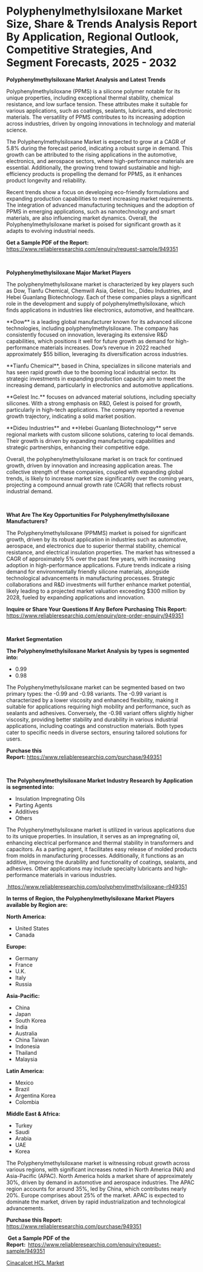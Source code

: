 <p><h1>Polyphenylmethylsiloxane Market Size, Share & Trends Analysis Report By Application, Regional Outlook, Competitive Strategies, And Segment Forecasts, 2025 - 2032</h1></p><p><strong>Polyphenylmethylsiloxane Market Analysis and Latest Trends</strong></p>
<p><p>Polyphenylmethylsiloxane (PPMS) is a silicone polymer notable for its unique properties, including exceptional thermal stability, chemical resistance, and low surface tension. These attributes make it suitable for various applications, such as coatings, sealants, lubricants, and electronic materials. The versatility of PPMS contributes to its increasing adoption across industries, driven by ongoing innovations in technology and material science.</p><p>The Polyphenylmethylsiloxane Market is expected to grow at a CAGR of 5.8% during the forecast period, indicating a robust surge in demand. This growth can be attributed to the rising applications in the automotive, electronics, and aerospace sectors, where high-performance materials are essential. Additionally, the growing trend toward sustainable and high-efficiency products is propelling the demand for PPMS, as it enhances product longevity and reliability.</p><p>Recent trends show a focus on developing eco-friendly formulations and expanding production capabilities to meet increasing market requirements. The integration of advanced manufacturing techniques and the adoption of PPMS in emerging applications, such as nanotechnology and smart materials, are also influencing market dynamics. Overall, the Polyphenylmethylsiloxane market is poised for significant growth as it adapts to evolving industrial needs.</p></p>
<p><strong>Get a Sample PDF of the Report:&nbsp;</strong> <a href="https://www.reliableresearchiq.com/enquiry/request-sample/949351?utm_campaign=2324&utm_medium=2&utm_source=Github&utm_content=ia&utm_term=02042025&utm_id=polyphenylmethylsiloxane">https://www.reliableresearchiq.com/enquiry/request-sample/949351</a></p>
<p>&nbsp;</p>
<p><strong>Polyphenylmethylsiloxane Major Market Players</strong></p>
<p><p>The polyphenylmethylsiloxane market is characterized by key players such as Dow, Tianfu Chemical, Chemwill Asia, Gelest Inc., Dideu Industries, and Hebei Guanlang Biotechnology. Each of these companies plays a significant role in the development and supply of polyphenylmethylsiloxane, which finds applications in industries like electronics, automotive, and healthcare.</p><p>**Dow** is a leading global manufacturer known for its advanced silicone technologies, including polyphenylmethylsiloxane. The company has consistently focused on innovation, leveraging its extensive R&D capabilities, which positions it well for future growth as demand for high-performance materials increases. Dow’s revenue in 2022 reached approximately $55 billion, leveraging its diversification across industries.</p><p>**Tianfu Chemical**, based in China, specializes in silicone materials and has seen rapid growth due to the booming local industrial sector. Its strategic investments in expanding production capacity aim to meet the increasing demand, particularly in electronics and automotive applications.</p><p>**Gelest Inc.** focuses on advanced material solutions, including specialty silicones. With a strong emphasis on R&D, Gelest is poised for growth, particularly in high-tech applications. The company reported a revenue growth trajectory, indicating a solid market position.</p><p>**Dideu Industries** and **Hebei Guanlang Biotechnology** serve regional markets with custom silicone solutions, catering to local demands. Their growth is driven by expanding manufacturing capabilities and strategic partnerships, enhancing their competitive edge.</p><p>Overall, the polyphenylmethylsiloxane market is on track for continued growth, driven by innovation and increasing application areas. The collective strength of these companies, coupled with expanding global trends, is likely to increase market size significantly over the coming years, projecting a compound annual growth rate (CAGR) that reflects robust industrial demand.</p></p>
<p>&nbsp;</p>
<p><strong>What Are The Key Opportunities For Polyphenylmethylsiloxane Manufacturers?</strong></p>
<p><p>The Polyphenylmethylsiloxane (PPMMS) market is poised for significant growth, driven by its robust application in industries such as automotive, aerospace, and electronics due to superior thermal stability, chemical resistance, and electrical insulation properties. The market has witnessed a CAGR of approximately 5% over the past few years, with increasing adoption in high-performance applications. Future trends indicate a rising demand for environmentally friendly silicone materials, alongside technological advancements in manufacturing processes. Strategic collaborations and R&D investments will further enhance market potential, likely leading to a projected market valuation exceeding $300 million by 2028, fueled by expanding applications and innovation.</p></p>
<p><strong>Inquire or Share Your Questions If Any Before Purchasing This Report:</strong> <a href="https://www.reliableresearchiq.com/enquiry/pre-order-enquiry/949351?utm_campaign=2324&utm_medium=2&utm_source=Github&utm_content=ia&utm_term=02042025&utm_id=polyphenylmethylsiloxane">https://www.reliableresearchiq.com/enquiry/pre-order-enquiry/949351</a></p>
<p>&nbsp;</p>
<p><strong>Market Segmentation</strong></p>
<p><strong>The Polyphenylmethylsiloxane Market Analysis by types is segmented into:</strong></p>
<p><ul><li>0.99</li><li>0.98</li></ul></p>
<p><p>The Polyphenylmethylsiloxane market can be segmented based on two primary types: the -0.99 and -0.98 variants. The -0.99 variant is characterized by a lower viscosity and enhanced flexibility, making it suitable for applications requiring high mobility and performance, such as sealants and adhesives. Conversely, the -0.98 variant offers slightly higher viscosity, providing better stability and durability in various industrial applications, including coatings and construction materials. Both types cater to specific needs in diverse sectors, ensuring tailored solutions for users.</p></p>
<p><strong>Purchase this Report:&nbsp;</strong><a href="https://www.reliableresearchiq.com/purchase/949351?utm_campaign=2324&utm_medium=2&utm_source=Github&utm_content=ia&utm_term=02042025&utm_id=polyphenylmethylsiloxane">https://www.reliableresearchiq.com/purchase/949351</a></p>
<p>&nbsp;</p>
<p><strong>The Polyphenylmethylsiloxane Market Industry Research by Application is segmented into:</strong></p>
<p><ul><li>Insulation Impregnating Oils</li><li>Parting Agents</li><li>Additives</li><li>Others</li></ul></p>
<p><p>The Polyphenylmethylsiloxane market is utilized in various applications due to its unique properties. In insulation, it serves as an impregnating oil, enhancing electrical performance and thermal stability in transformers and capacitors. As a parting agent, it facilitates easy release of molded products from molds in manufacturing processes. Additionally, it functions as an additive, improving the durability and functionality of coatings, sealants, and adhesives. Other applications may include specialty lubricants and high-performance materials in various industries.</p></p>
<p><a href="https://www.reliableresearchiq.com/polyphenylmethylsiloxane-r949351?utm_campaign=2324&utm_medium=2&utm_source=Github&utm_content=ia&utm_term=02042025&utm_id=polyphenylmethylsiloxane">&nbsp;https://www.reliableresearchiq.com/polyphenylmethylsiloxane-r949351</a></p>
<p><strong>In terms of Region, the Polyphenylmethylsiloxane Market Players available by Region are:</strong></p>
<p>
    <p> <strong> North America: </strong>
        <ul>
            <li>United States</li>
            <li>Canada</li>
        </ul>
        </p> 
    <p> <strong> Europe: </strong>
        <ul>
            <li>Germany</li>
            <li>France</li>
            <li>U.K.</li>
            <li>Italy</li>
            <li>Russia</li>
        </ul>
        </p> 
    <p> <strong> Asia-Pacific: </strong>
        <ul>
            <li>China</li>
            <li>Japan</li>
            <li>South Korea</li>
            <li>India</li>
            <li>Australia</li>
            <li>China Taiwan</li>
            <li>Indonesia</li>
            <li>Thailand</li>
            <li>Malaysia</li>
        </ul>
        </p> 
    <p> <strong> Latin America: </strong>
        <ul>
            <li>Mexico</li>
            <li>Brazil</li>
            <li>Argentina Korea</li>
            <li>Colombia</li>
        </ul>
        </p> 
    <p> <strong> Middle East & Africa: </strong>
        <ul>
            <li>Turkey</li>
            <li>Saudi</li>
            <li>Arabia</li>
            <li>UAE</li>
            <li>Korea</li>
        </ul>
    </p>
    </p>
<p><p>The Polyphenylmethylsiloxane market is witnessing robust growth across various regions, with significant increases noted in North America (NA) and Asia-Pacific (APAC). North America holds a market share of approximately 30%, driven by demand in automotive and aerospace industries. The APAC region accounts for around 35%, led by China, which contributes nearly 20%. Europe comprises about 25% of the market. APAC is expected to dominate the market, driven by rapid industrialization and technological advancements.</p></p>
<p><strong>Purchase this Report: </strong><a href="https://www.reliableresearchiq.com/purchase/949351?utm_campaign=2324&utm_medium=2&utm_source=Github&utm_content=ia&utm_term=02042025&utm_id=polyphenylmethylsiloxane">https://www.reliableresearchiq.com/purchase/949351</a></p>
<p>&nbsp;<strong>Get a Sample PDF of the Report:&nbsp;&nbsp;</strong><a href="https://www.reliableresearchiq.com/enquiry/request-sample/949351?utm_campaign=2324&utm_medium=2&utm_source=Github&utm_content=ia&utm_term=02042025&utm_id=polyphenylmethylsiloxane">https://www.reliableresearchiq.com/enquiry/request-sample/949351</a></p>
<p><strong></strong></p>
<p><p><a href="https://github.com/kbollin866/Market-Research-Report-List-1/blob/main/cinacalcet-hcl-market.md?utm_campaign=2324&utm_medium=2&utm_source=Github&utm_content=ia&utm_term=02042025&utm_id=polyphenylmethylsiloxane">Cinacalcet HCL Market</a></p></p>